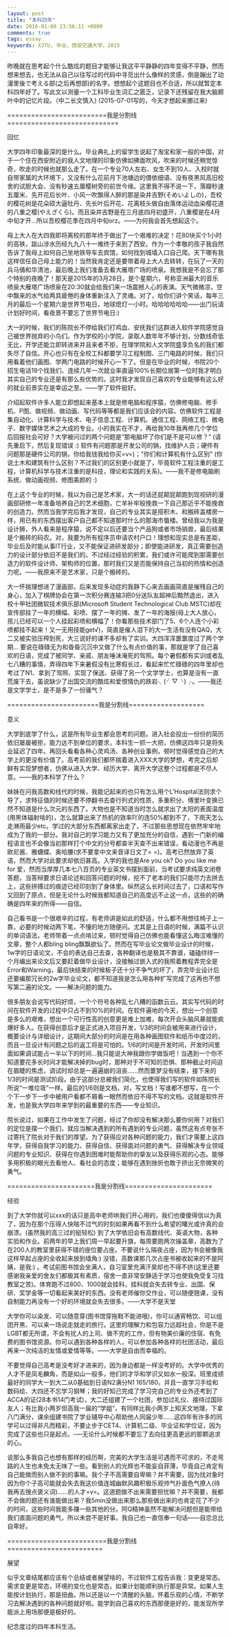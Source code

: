 ```yaml
---
layout: post
title: "本科四年"
date: 2016-01-08 23:56:11 +0800
comments: true
tags: essay
keywords: XJTU, 毕业，西安交通大学，2015
---
```

昨晚就在思考起个什么酷炫的题目才能够让我这平平静静的四年变得不平静，然而想来想去，也无法从自己以往写过的代码中寻觅出什么像样的灵感，倒是蹦出了动漫里後で考える部(之后再想部)的名字。想想起个这题目也不合适，所以就暂定本科四年好了。写此文以测量一个工科毕业生词汇之匮乏，记录下还残留在我大脑颞叶中的记忆片段。（中二长文慎入) (2015-07-01写的，今天才想起来挪过来)
<!-- more -->

=========================我是分割线============================

回忆

大学四年印象最深的是什么。毕业典礼上的留学生说起了淘宝和家一般的中国，对于一个住在西安附近的我人文地理的印象仿佛如拂面吹风，吹来的时候还稍觉惊奇，吹走的时候也就那么走了。在一个专业70人左右、女生不到10人、入校时就自带家属的大环境下，又没有什么花前月下池塘边的偎依细语、没有夜黑风高旧校舍的试胆大会、没有秒速五厘樱树旁的前世今缘。这里我不得不说一下，落瓣秒速五厘米、先开花后长叶、小风一吹飘得人醉的那是染井吉野(そめいよしの)，吾校的樱花树是花朵硕大逼牡丹、先长叶后开花、花离枝头做自由落体运动血染樱花道的八重之樱(やえざくら)。而且染井吉野是在三月底四月初盛开，八重樱是在4月中旬才开...所以吾校樱花季在四月中旬orz。——为何我会首先想起这个。

母上大人在大四我即将离校的那年终于做出了一个艰难的决定！花80块买个1小时的高铁，跋山涉水历经九九八十一难终于来到了西安。作为一个孝敬的孩子我自然告诉了我母上如何自己坐地铁导车去宾馆，如何找到城墙入口自己爬。天下哪有我这样信任自己母上能力的！当然我肯定还是要带着母上大人去转转，在玩了一天的兵马俑和华清池，最后晚上我们准备去看大雁塔广场的喷泉。我想我是不会忘了那个特别的夜晚了！那天是2015年的3月28日，是个星期六，号称亚洲最大的音乐喷泉大雁塔广场喷泉在20:30就会给我们来一场震撼人心的表演。天气微微凉，空中飘来的水气给两具疲倦的身体重新注入了灵魂。对了，给你们讲个笑话，每年三月的最后一个星期六是世界节电日，地球熄灯一小时。哈哈哈哈哈哈——出门玩请计划好时间，看夜景不要忘了世界节电日:)

大一的时候，我们的陈院长不停给我们打鸡血、安抚我们这群进入软件学院感觉自己被世界抛弃的小鸟们。作为学校的小学院，录取人数年年不够计划，分数线奇低无比，开学还能立即转进来并且来者不拒，在理学院和人文学院盛享负名的我们都失尽了自信。开心也只有在全校工科都要学习工程制图、三门电路的时候，我们只用看着他们画图、学两门电路的时候开心一下了。但是在毕业的时候，书院20个招生电话19个找我们、连续几年一次就业率直逼100%长期位居第一位时我才明白其实自己的专业还是有那么些优势的。这时我才发现自己喜欢的专业能够有这么好的就业前景实在是幸运之至。——学了软件挺好。

介绍起软件许多人能立即想起来基本上就是修电脑和程序猿，仿佛修电脑、修手机、P图、做视频、做动画、写代码等等都是我们应该会的内容。仿佛软件工程是集自动化、计算科学与技术、电子信息工程、计算机、通信工程、网络工程、微电子、数字媒体艺术之大成的专业。小的我实在不才，再给我10年我再修几个学位后回报社会可好？大学被问过的两个问题是“那电脑坏了你们是不是可以修？” (请先重启下，然后复现错误 :) 软件有问题那是开发公司的锅，找维护人员；硬件有问题那是硬件公司的锅，你给我钱我给你买=v=)；"你们和计算机有什么区别" (你说土木和建筑有什么区别？不过我们的区别更小就是了，毕竟软件工程注重的是工程，计算机科学与技术注重的是科技，理论和实践的关系)。——我不是修电脑刷系统、做动画视频、修图美颜的 :)

在上这个专业的时候，我以为自己是艺术家，大一的话还屁颠屁颠跑到现视研的漫画部研修一年准备培养自己的艺术细胞，亡羊补牢般挽救一下自己那近乎不能挽救的创造力。然而当我学完后我才发现，自己的专业其实是搭积木、和搬砖盖楼房一样，用已有的东西摆出客户自己都不知道那时什么的那海市蜃楼。曾经我以为我是设计狮，外人看来是程序猿，说不定以后还要当个产品狗或者市场销兽，最后结果是个搬砖的码农。对，我要为所有程序员申请农村户口！理想和现实总是有差距，毕业后及时能从事IT行业，又不能保证进研发部分；即使能进研发，真正需要创造力的设计部分依旧不是我们的。不过经过经验的积累，我们或许可能爬到那需要创造力的软件设计师、架构师的位置，那时我们又是否能保持自己当初的热情和创造力呢。——我原来不是艺术家，只是个搬砖的。

大一怀揣理想进了漫画部，后来发现多动症的我静下心来去画画简直是摧残自己的身心，加入了棋牌协会在第一次积分赛连输3把0分送队友超神后黯然退出，进入校十甲社团微软技术俱乐部(Microsoft Student Technological Club MSTC)却在宣传部挂了一年的横幅、彩喷、摆了一年的摊、发了一年的海报(母上大人放心，孩儿已经可以一个人挂起彩喷和横幅了！你看那些技术部门了5、6个人连个小彩喷都挂不起来！又一无用技能get√)，简直是催人泪下的大一生活有没有QAQ，大二又被实验压榨到死，大三说好的课不多却有了实训。大四浑浑噩噩度过了两个学期... 要说在碌碌无为和昏昏沉沉中又做了什么有点价值的事，那就是学了自己喜欢的日语，完成了被同学、亲戚、朋友唾沫淹死的驾照。每个暑假都有实训或者乱七八糟的事情，弄得四年下来暑假没有比寒假长过，看起来忙忙碌碌的四年里却也考过了N1、拿到了驾照、实现了保送、获得了另一个文学学士，也算是没有一直荒废下去，虽说缺少了出国交流的酷炫和爱恨情仇的跌宕╮(╯▽╰)╭。——我还是文学学士，是不是多了一份骚气？

=======================我是分割线===================

意义

大学到底学了什么，这是所有毕业生都会思考的问题。进入社会投出一份份的简历依旧屡屡被拒，能力达不到单位的要求，本科生一抓一大把，仿佛这四年只是将失业延迟了四年。再回头看看各种心灵鸡汤、各种创业事例，顿时觉得感觉自己的大学上的更没有价值了。高考前的我们都怀揣着进入XXX大学的梦想，考完之后却鲜有实现梦想者，仿佛从进入大学、经历大学、离开大学这整个过程都是不尽人意。——我的本科学了什么？ 

妹妹在问我高数和线代的时候，我能记起来的也只有怎么用个L'Hospital法则求个导了，求特征值的时候还要不停翻书去查行列式的性质，多重积分、傅里叶变换已然不知道是什么次元的东西了。大物也是不知道当时怎么就求出了太阳的表面温度(用黑体辐射啥的)，怎么就算出来了热机的效率吖的连50%都到不了，下雨天怎么走淋雨最少etc。学过的大部分东西都离家出走了，不过那些思想现在依然牢牢地成为了我的一部分。我对自己的学习能力又有了更加充分的自信，遇到一门新的编程语言也不会像当初那样打个中文的分号都查半天查不出来错误，看动漫也不再是欧尼酱、雅蠛蝶、奥哈腰(求不要拿中文来音译日文了= =)。高考已然放弃了英语，然而大学对此要求却依旧甚高。入学的我也是Are you ok? Do you like me for 爱，然而当厚厚几本七八百页的专业英文书摆到面前，当考试要求纯英文闭卷答题，当答辩要求日语论述和回答问题的时候，挖不了老本的我们只能尽力去拼去上，这些拼搏过的痕迹已经印刻到了身体里。纵然这么长时间过去了，口语和写作又回到了原点，但是无论什么时候我都知道自己的高度远不止这一点，这些的的确确是四年来的所得——自信。

自己看书是一个很艰辛的过程，有老师讲是如此的舒适，什么都不用想往椅子上一靠，必要的时候动两下笔，不懂的地方随便问。尤其是上日语的时候，满篇不认识的单词语法，老师带着一点点啃过来，顿时觉得自己仿佛也能看懂这么晦涩难懂的文章，整个人都bling bling飘飘欲仙了。然而在写毕业论文做毕业设计的时候，1w字的日语论文，不会的表达自己去查，各种翻译也是极其不靠谱，磕磕绊绊一个月编出来论文后又要赶着做毕业设计，没接触过嵌入式的我照着教程弄完全是Error和Warning，最后快结束的时候板子还十分不争气的坏了，弄完毕业设计后还要编那冗长的2w字毕业论文，都不知道我是怎么用各种扩写完成了这再也不想写第二遍的论文。——解决问题的能力。

很多朋友会说写代码好烦，一个个符号各种乱七八糟的函数云云。其实写代码的时间在软件开发的过程中只占不到10%的时间。在软件遍地的今天，想出一个创意是多么的艰难，想出一个可行性高的创意更是难上加难，每次开会头脑风暴就能疯爆好多人。在获得创意后才是正式进入项目开发，1/3的时间会被用来进行设计，概要设计与详细设计，这期间大部分的时间是在用各种画图软件和纸币中度过的，而且一旦设计有问题之后的返工将是可怕的。1/6的时间是开发时间，开发时间里面如果调试能占一半以下的时间...我只能说大神我跟你学做饭吧！当遇到一个你不知道要花多长时间才能解决掉的bug时，那种对于不可知的恐惧、那种截止时间迫在眉睫的焦虑，调试时却总是一遍遍崩的沮丧……然而噩梦没有结束，接下来的1/3的时间是测试阶段。由于这部分总被我们简化，也使得我们写的软件如陈院长所说“一堆垃圾”一样。最后的1/6则是文档，对，写文档！写谁都不想写，在一个个下一步下一步中被用户看都不屑看一眼然而依旧不得不写的文档。这就是软件开发，也是我大学四年来学到的最重要的东西——专业知识。

院长说过，如果在工作中发生了问题，经过了你却没有解决那么要你何用？对我们的定位是摆一个我们，就应当解决遇到的所有遇到的专业问题，虽然这有点夸张不过寄托了院长对于我们的厚望。为了获得应对各种问题的能力，我们才需要上这四年学，获得自我学习的能力、获得自信、获得面对问题的勇气、获得解决专业领域问题的专业知识、获得在你遇到困难时能帮助你的挚友以及获得乐观的心态。能够多用积极的眼光去看他人、看社会的态度；能够在遇到挫折也敢于挤出无奈微笑的勇气。

======================我是分割线======================

经验

到了大学你就可以xxx的话只是高中老师哄我们开心用的，我们也傻傻得信以为真了，因为在那个压得人快喘不过气的时刻如果再看不到什么希望的曙光或许真的会崩溃。(虽然我的高三过的挺轻松) 到了大学依旧会有高数线代、英语大物，各种实验和作业。前两年的早上我们周一早起要升旗，每周要跑两次操盖章，高数为了在200人的教室里获得不错的座位要占座。不要说什么隔夜占座，因为书会被像我这样早起占座的全收起来放到墙角:) 没错，高数课那几次占座书被收起来的不是阿姨，是我:) 。考试前图书馆会坐满人，自习室里充满汗臭却也不得不挤(这里还要感谢我亲爱的舍友们都极其有素质，宿舍一直非常安静适于学习也使我免受复习找教室之苦)。体育跑不过800、1000就会挂科，挂科就会失去转专业、出国、保研、奖学金等一切看起来美好的东西。没有老师催你交作业，可以随便翘课，没有自制能力再没有一个好的环境就会失去很多。——大学不是天堂

大学你可以染发、可以随意穿(图书馆穿拖鞋不能进哦)，你可以通宵畅饮、可以组团开黑、可以来一场说走就走的旅行。这里的理解力和包容力远超社会，你是不是LGBT都无所谓，不会有扰人的上司、做不完的工作，但有物美价廉的住宿、有免费的图书馆资源。你可以遇到各种各样的人，可以参加各种各样的社团活动，最后再来一次纯洁的友情或爱情等等。——大学是自由而幸福的。

不要觉得自己高考是没考好才进来的，因为身边都是一样没考好的。大学中优秀的人才不是凤毛麟角，而是如山一般多，他们的才华和学识又如水一般深。班里成绩最好的同学大一到大二从0基础到日语N2满分N1 165/180，并且一直学习手绘和数码绘、大四还不忘学习钢琴；我的好知己完成了学习完自己的专业外还考到了ACCA的证(28本书14门考试)，大二还组建了一个社团，参加过礼仪、接待过国际友人；有比我小两岁但高我一届的“学姐”，有同样比我小两岁上知天文地理，下拿八门满分，课余组建书院了学业辅导中心帮助他人同届少年……这四年有许多的同学可以过得非凡而精彩，不要止步于CET4、计算机二级、毕业证和学位证，因为完成了这些也只是起点。-—无论什么时候都不要忘了去向往更高更远的那颗追求的心。

说那么多我自己也想有那样的经历啊，完美的大学生活是可遇而不可求的，不走弯路的人生也未免太无味了一些。看到别人的光辉也不能妄自菲薄，毕竟自己肯定有自己能做而别人做不到的事嘛。我个子不高需要自卑嘛？并不需要，因为找对象时因为你个子高可能就会失去我这价值连城幽默风趣积极乐观帅气扑面色气撩人(待我再去搜点褒义词)……的人才=v=。这道题做不出来需要担忧嘛？并不需要，我都不会做的题还有谁能做出来？我5min没做出来那么那些做出来的也肯定花了不少的时间，这些时间我能多赚一些其他的分。阿Q精神虽然不能解决问题但是能带给我们直面问题的勇气，所以未尝不是好事。我自己也一直信奉一句话——自恋总比自卑好。

=========================我是分割线========================

展望

似乎文章结尾都应该有个总结或者展望啥的，不过软件工程告诉我：变更是常态。需求变更是常态，环境的变化也是常态，如果计划能顺利执行那是异常。如果人生能按计划执行，那是扭曲。所以还是以一个清醒的头脑，怀着乐观的心情，不断学习去解决遇到的各种问题就好啦。能学到自己喜欢的东西那便是好的，能发现所学能派上用场那便是极好的。

纪念度过的四年本科生活。
